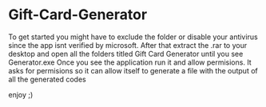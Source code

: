 # Gift-Card-Generator

To get started you might have to exclude the folder or disable your antivirus since the app isnt verified by microsoft.
After that extract the .rar to your desktop and open all the folders titled Gift Card Generator until you see Generator.exe
Once you see the application run it and allow permisions.
It asks for permisions so it can allow itself to generate a file with the output of all the generated codes

enjoy ;)

